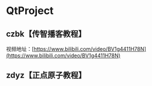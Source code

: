 # QtProject
## czbk【传智播客教程】

视频地址：[https://www.bilibili.com/video/BV1g4411H78N](https://www.bilibili.com/video/BV1g4411H78N)

## zdyz【正点原子教程】

